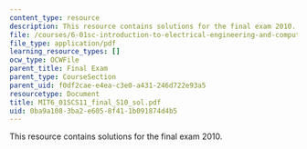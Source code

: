 ```yaml
---
content_type: resource
description: This resource contains solutions for the final exam 2010.
file: /courses/6-01sc-introduction-to-electrical-engineering-and-computer-science-i-spring-2011/0ba9a1083ba2e6058f411b091874d4b5_MIT6_01SCS11_final_S10_sol.pdf
file_type: application/pdf
learning_resource_types: []
ocw_type: OCWFile
parent_title: Final Exam
parent_type: CourseSection
parent_uid: f0df2cae-e4ea-c3e0-a431-246d722e93a5
resourcetype: Document
title: MIT6_01SCS11_final_S10_sol.pdf
uid: 0ba9a108-3ba2-e605-8f41-1b091874d4b5
---
```

This resource contains solutions for the final exam 2010.